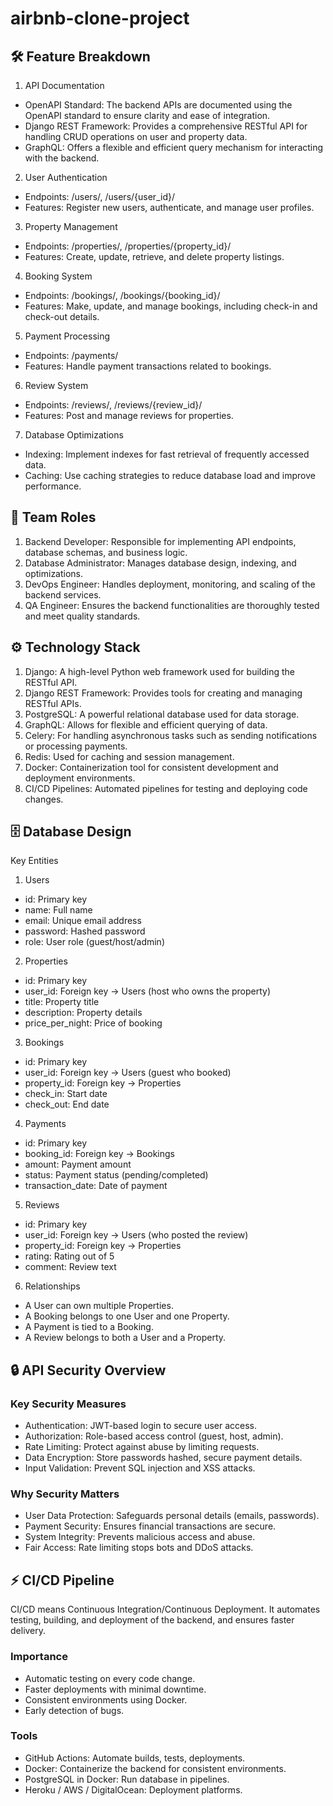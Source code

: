 # airbnb-clone-project

## 🛠️ Feature Breakdown
1. API Documentation
- OpenAPI Standard: The backend APIs are documented using the OpenAPI standard to ensure clarity and ease of integration.
- Django REST Framework: Provides a comprehensive RESTful API for handling CRUD operations on user and property data.
- GraphQL: Offers a flexible and efficient query mechanism for interacting with the backend.
2. User Authentication
- Endpoints: /users/, /users/{user_id}/
- Features: Register new users, authenticate, and manage user profiles.
3. Property Management
- Endpoints: /properties/, /properties/{property_id}/
- Features: Create, update, retrieve, and delete property listings.
4. Booking System
- Endpoints: /bookings/, /bookings/{booking_id}/
- Features: Make, update, and manage bookings, including check-in and check-out details.
5. Payment Processing
- Endpoints: /payments/
- Features: Handle payment transactions related to bookings.
6. Review System
- Endpoints: /reviews/, /reviews/{review_id}/
- Features: Post and manage reviews for properties.
7. Database Optimizations
- Indexing: Implement indexes for fast retrieval of frequently accessed data.
- Caching: Use caching strategies to reduce database load and improve performance.

## 👥 Team Roles
1. Backend Developer: Responsible for implementing API endpoints, database schemas, and business logic.
2. Database Administrator: Manages database design, indexing, and optimizations.
3. DevOps Engineer: Handles deployment, monitoring, and scaling of the backend services.
4. QA Engineer: Ensures the backend functionalities are thoroughly tested and meet quality standards.

## ⚙️ Technology Stack
1. Django: A high-level Python web framework used for building the RESTful API.
2. Django REST Framework: Provides tools for creating and managing RESTful APIs.
3. PostgreSQL: A powerful relational database used for data storage.
4. GraphQL: Allows for flexible and efficient querying of data.
5. Celery: For handling asynchronous tasks such as sending notifications or processing payments.
6. Redis: Used for caching and session management.
7. Docker: Containerization tool for consistent development and deployment environments.
8. CI/CD Pipelines: Automated pipelines for testing and deploying code changes.

## 🗄️ Database Design
Key Entities
1. Users
- id: Primary key
- name: Full name
- email: Unique email address
- password: Hashed password
- role: User role (guest/host/admin)

2. Properties
- id: Primary key
- user_id: Foreign key → Users (host who owns the property)
- title: Property title
- description: Property details
- price_per_night: Price of booking

3. Bookings
- id: Primary key
- user_id: Foreign key → Users (guest who booked)
- property_id: Foreign key → Properties
- check_in: Start date
- check_out: End date

4. Payments
- id: Primary key
- booking_id: Foreign key → Bookings
- amount: Payment amount
- status: Payment status (pending/completed)
- transaction_date: Date of payment

5. Reviews
- id: Primary key
- user_id: Foreign key → Users (who posted the review)
- property_id: Foreign key → Properties
- rating: Rating out of 5
- comment: Review text

6. Relationships
- A User can own multiple Properties.
- A Booking belongs to one User and one Property.
- A Payment is tied to a Booking.
- A Review belongs to both a User and a Property.
  
## 🔒 API Security Overview
### Key Security Measures
- Authentication: JWT-based login to secure user access.
- Authorization: Role-based access control (guest, host, admin).
- Rate Limiting: Protect against abuse by limiting requests.
- Data Encryption: Store passwords hashed, secure payment details.
- Input Validation: Prevent SQL injection and XSS attacks.
### Why Security Matters
- User Data Protection: Safeguards personal details (emails, passwords).
- Payment Security: Ensures financial transactions are secure.
- System Integrity: Prevents malicious access and abuse.
- Fair Access: Rate limiting stops bots and DDoS attacks.

## ⚡ CI/CD Pipeline
CI/CD means Continuous Integration/Continuous Deployment. It automates testing, building, and deployment of the backend, and ensures faster delivery.

### Importance
- Automatic testing on every code change.
- Faster deployments with minimal downtime.
- Consistent environments using Docker.
- Early detection of bugs.
### Tools
- GitHub Actions: Automate builds, tests, deployments.
- Docker: Containerize the backend for consistent environments.
- PostgreSQL in Docker: Run database in pipelines.
- Heroku / AWS / DigitalOcean: Deployment platforms.
